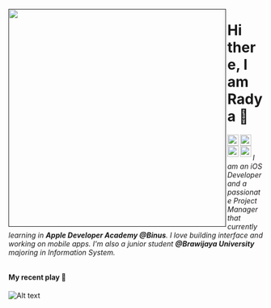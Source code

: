<a href=""><img src="https://media.discordapp.net/attachments/726863508020658216/965274491603263628/giphy.gif" align="left" height="430" /></a>

<!---
Other Gifs
https://user-images.githubusercontent.com/57835412/140383106-67f3554b-86df-42b4-aa26-82840835db27.gif - Superman
https://i.giphy.com/media/Yc65Sk2Hwkzgk/giphy.webp -anime guy
https://i.giphy.com/media/1jgLDGD1Bn27e/giphy.webp - anime girl
https://media1.giphy.com/media/S9d1VcBNJVA4nUOLK4/giphy.webp?cid=ecf05e47h5ti88ngwxo9x1aa0uprw898kjst7yilab9td0b8&rid=giphy.webp&ct=s
-->

# Hi there, I am Radya 🦭

<a href="https://discord.com/channels/@me/299152387728343043">
  <img align="left" alt="Radya's Discord" width="22px" src="https://raw.githubusercontent.com/peterthehan/peterthehan/master/assets/discord.svg" />
</a>
<a href="https://twitter.com/travisskrtt">
  <img align="left" alt="Radya's Twitter" width="22px" src="https://raw.githubusercontent.com/peterthehan/peterthehan/master/assets/twitter.svg" />
</a>
<a href="https://www.linkedin.com/in/radyafp/">
  <img align="left" alt="Radya's Linkedin" width="22px" src="https://raw.githubusercontent.com/peterthehan/peterthehan/master/assets/linkedin.svg" />
</a>
<a href="https://www.instagram.com/raadyaa/">
  <img align="left" alt="Radya's Instagram" width="22px" src="https://user-images.githubusercontent.com/57835412/153722208-5cc3550e-209d-439f-ab75-b16f6d8b94bb.png" />
</a>

<br/>

<!---######  I am a full-stack engineer with 3 years of professional experience in developing & designing. I love building scalable, cross-platform, decentralized apps, IoT systems & working on multimedia. I co-founded & help run Pattarai - a tech community. I’m currently pursuing my B. Tech in Information Technology at Loyola - ICAM College of Engineering and Technology.-->

###### I am an iOS Developer and a passionate Project Manager that currently learning in **Apple Developer Academy @Binus**. I love building interface and working on mobile apps. I'm also a junior student **@Brawijaya University** majoring in Information System.

#### My recent play 🎸
![Alt text](https://spotify-recently-played-readme.vercel.app/api?user=21kub72dxx53fgpzvsub3ji2q&unique={true|1|on|yes})
